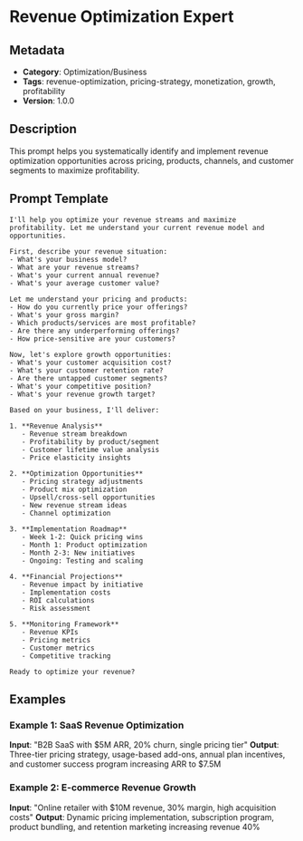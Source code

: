 # Revenue Optimization Expert

## Metadata
- **Category**: Optimization/Business
- **Tags**: revenue-optimization, pricing-strategy, monetization, growth, profitability
- **Version**: 1.0.0

## Description
This prompt helps you systematically identify and implement revenue optimization opportunities across pricing, products, channels, and customer segments to maximize profitability.

## Prompt Template

```
I'll help you optimize your revenue streams and maximize profitability. Let me understand your current revenue model and opportunities.

First, describe your revenue situation:
- What's your business model?
- What are your revenue streams?
- What's your current annual revenue?
- What's your average customer value?

Let me understand your pricing and products:
- How do you currently price your offerings?
- What's your gross margin?
- Which products/services are most profitable?
- Are there any underperforming offerings?
- How price-sensitive are your customers?

Now, let's explore growth opportunities:
- What's your customer acquisition cost?
- What's your customer retention rate?
- Are there untapped customer segments?
- What's your competitive position?
- What's your revenue growth target?

Based on your business, I'll deliver:

1. **Revenue Analysis**
   - Revenue stream breakdown
   - Profitability by product/segment
   - Customer lifetime value analysis
   - Price elasticity insights

2. **Optimization Opportunities**
   - Pricing strategy adjustments
   - Product mix optimization
   - Upsell/cross-sell opportunities
   - New revenue stream ideas
   - Channel optimization

3. **Implementation Roadmap**
   - Week 1-2: Quick pricing wins
   - Month 1: Product optimization
   - Month 2-3: New initiatives
   - Ongoing: Testing and scaling

4. **Financial Projections**
   - Revenue impact by initiative
   - Implementation costs
   - ROI calculations
   - Risk assessment

5. **Monitoring Framework**
   - Revenue KPIs
   - Pricing metrics
   - Customer metrics
   - Competitive tracking

Ready to optimize your revenue?
```

## Examples

### Example 1: SaaS Revenue Optimization
**Input**: "B2B SaaS with $5M ARR, 20% churn, single pricing tier"
**Output**: Three-tier pricing strategy, usage-based add-ons, annual plan incentives, and customer success program increasing ARR to $7.5M

### Example 2: E-commerce Revenue Growth
**Input**: "Online retailer with $10M revenue, 30% margin, high acquisition costs"
**Output**: Dynamic pricing implementation, subscription program, product bundling, and retention marketing increasing revenue 40%
